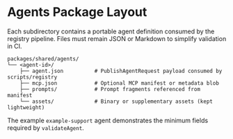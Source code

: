 # Agents Package Layout

Each subdirectory contains a portable agent definition consumed by the registry pipeline. Files must remain JSON or Markdown to simplify validation in CI.

```
packages/shared/agents/
└── <agent-id>/
    ├── agent.json          # PublishAgentRequest payload consumed by scripts/registry
    ├── mcp.json            # Optional MCP manifest or metadata blob
    ├── prompts/            # Prompt fragments referenced from manifest
    └── assets/             # Binary or supplementary assets (kept lightweight)
```

The example `example-support` agent demonstrates the minimum fields required by `validateAgent`.
